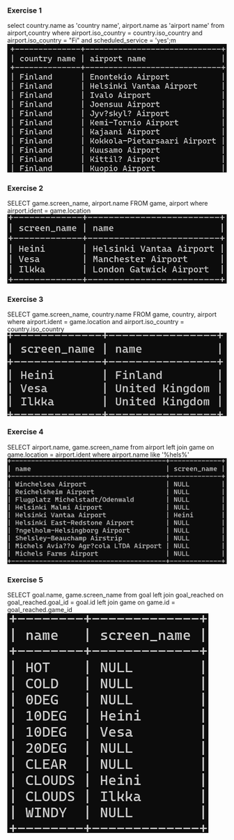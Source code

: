 ### Exercise 1
select country.name as 'country name', airport.name as 'airport name' from airport,country
where airport.iso_country = country.iso_country
and airport.iso_country = "Fi"
and scheduled_service = 'yes';m
![screenshot](img/w4-1/1-1.png)
### Exercise 2
SELECT game.screen_name, airport.name FROM game, airport
where airport.ident = game.location
![screenshot](img/w4-1/1-2.png)
### Exercise 3
SELECT game.screen_name, country.name FROM game, country, airport
where airport.ident = game.location
and airport.iso_country = country.iso_country
![screenshot](img/w4-1/1-3.png)
### Exercise 4
SELECT airport.name, game.screen_name from airport
left join game on game.location = airport.ident
where airport.name like '%hels%'
![screenshot](img/w4-1/1-4.png)
### Exercise 5
SELECT goal.name, game.screen_name from goal
left join goal_reached on goal_reached.goal_id = goal.id
left join game on game.id = goal_reached.game_id
![screenshot](img/w4-1/1-5.png)
